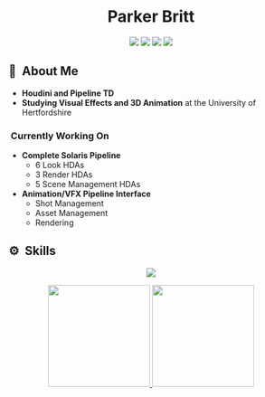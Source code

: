 <h1 align="center">Parker Britt</h1>

<p>
<div align="center">
  <img src="https://img.shields.io/badge/-Houdini-FF4713?style=for-the-badge&logo=houdini&logoColor=FF4713&labelColor=282828">
  <img src="https://img.shields.io/badge/-Python-3776AB?style=for-the-badge&logo=python&logoColor=3776AB&labelColor=282828">
  <img src="https://img.shields.io/badge/-Rocky-10B981?style=for-the-badge&logo=rockylinux&logoColor=10B981&labelColor=282828">
  <img src="https://img.shields.io/badge/-Arch-1793D1?style=for-the-badge&logo=archlinux&logoColor=1793D1&labelColor=282828">

</div>
</p>

## 🎥 &nbsp;About Me

* **Houdini and Pipeline TD**
* **Studying Visual Effects and 3D Animation** at the University of Hertfordshire

### &nbsp;Currently Working On
* **Complete Solaris Pipeline**
  * 6 Look HDAs
  * 3 Render HDAs
  * 5 Scene Management HDAs  
* **Animation/VFX Pipeline Interface**
  * Shot Management
  * Asset Management
  * Rendering

## ⚙️ &nbsp;Skills
<p align="center">
  <a href="https://skillicons.dev">
    <img src="https://skillicons.dev/icons?i=python,linux,java,lua,bash,vim,git,docker,github,md&perline=14" />
  </a>
</p>
<p align="center">
<a href="https://github.com/bluejamm">
  <img height="180em" src="https://github-readme-stats.vercel.app/api/top-langs/?username=ParkerBritt&theme=tokyonight&show_icons=true&hide_border=true&layout=compact"/>
  <img height="180em" src="https://github-readme-streak-stats.herokuapp.com/?user=ParkerBritt&theme=tokyonight&hide_border=true"/>
</a>
</p>

<!--
**bluejamm/bluejamm** is a ✨ _special_ ✨ repository because its `README.md` (this file) appears on your GitHub profile.

Here are some ideas to get you started:

- 🔭 I’m currently working on ...
- 🌱 I’m currently learning ...
- 👯 I’m looking to collaborate on ...
- 🤔 I’m looking for help with ...
- 💬 Ask me about ...
- 📫 How to reach me: ...
- 😄 Pronouns: ...
- ⚡ Fun fact: ...
-->
